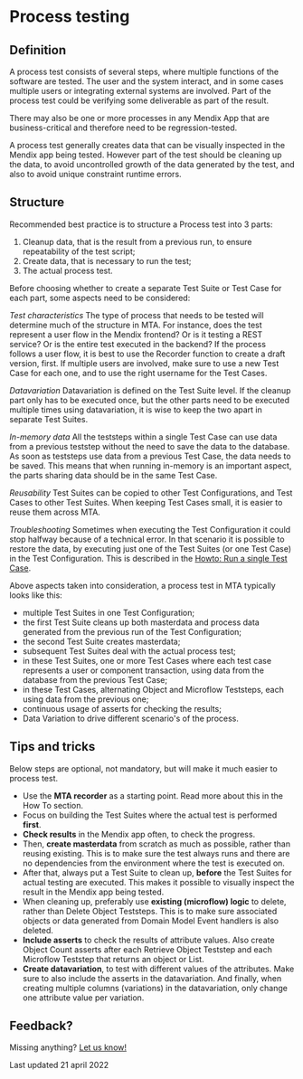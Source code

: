 # Process testing

## Definition

A process test consists of several steps, where multiple functions of the software are tested. The user and the system interact, and in some cases multiple users or integrating external systems are involved. Part of the process test could be verifying some deliverable as part of the result.

There may also be one or more processes in any Mendix App that are business-critical and therefore need to be regression-tested. 

A process test generally creates data that can be visually inspected in the Mendix app being tested. However part of the test should be cleaning up the data, to avoid uncontrolled growth of the data generated by the test, and also to avoid unique constraint runtime errors. 

## Structure

Recommended best practice is to structure a Process test into 3 parts:
1. Cleanup data, that is the result from a previous run, to ensure repeatability of the test script; 
2. Create data, that is necessary to run the test;
3. The actual process test.

Before choosing whether to create a separate Test Suite or Test Case for each part, some aspects need to be considered:

*Test characteristics*
The type of process that needs to be tested will determine much of the structure in MTA. For instance, does the test represent a user flow in the Mendix frontend? Or is it testing a REST service? Or is the entire test executed in the backend? If the process follows a user flow, it is best to use the Recorder function to create a draft version, first. If multiple users are involved, make sure to use a new Test Case for each one, and to use the right username for the Test Cases.

*Datavariation*
Datavariation is defined on the Test Suite level. If the cleanup part only has to be executed once, but the other parts need to be executed multiple times using datavariation, it is wise to keep the two apart in separate Test Suites.

*In-memory data*
All the teststeps within a single Test Case can use data from a previous teststep without the need to save the data to the database. As soon as teststeps use data from a previous Test Case, the data needs to be saved. This means that when running in-memory is an important aspect, the parts sharing data should be in the same Test Case.

*Reusability* 
Test Suites can be copied to other Test Configurations, and Test Cases to other Test Suites. When keeping Test Cases small, it is easier to reuse them across MTA.

*Troubleshooting*
Sometimes when executing the Test Configuration it could stop halfway because of a technical error. In that scenario it is possible to restore the data, by executing just one of the Test Suites (or one Test Case) in the Test Configuration. This is described in the [Howto: Run a single Test Case](../howtos/run-single-test-case).

Above aspects taken into consideration, a process test in MTA typically looks like this:
- multiple Test Suites in one Test Configuration;
- the first Test Suite cleans up both masterdata and process data generated from the previous run of the Test Configuration;
- the second Test Suite creates masterdata;
- subsequent Test Suites deal with the actual process test;
- in these Test Suites, one or more Test Cases where each test case represents a user or component transaction, using data from the database from the previous Test Case;
- in these Test Cases, alternating Object and Microflow Teststeps, each using data from the previous one;
- continuous usage of asserts for checking the results;
- Data Variation to drive different scenario's of the process.

## Tips and tricks

Below steps are optional, not mandatory, but will make it much easier to process test.

- Use the **MTA recorder** as a starting point. Read more about this in the How To section.
- Focus on building the Test Suites where the actual test is performed **first**.
- **Check results** in the Mendix app often, to check the progress.
- Then, **create masterdata** from scratch as much as possible, rather than reusing existing. This is to make sure the test always runs and there are no dependencies from the environment where the test is executed on.
- After that, always put a Test Suite to clean up, **before** the Test Suites for actual testing are executed. This makes it possible to visually inspect the result in the Mendix app being tested.
- When cleaning up, preferably use **existing (microflow) logic** to delete, rather than Delete Object Teststeps. This is to make sure associated objects or data generated from Domain Model Event handlers is also deleted.
- **Include asserts** to check the results of attribute values. Also create Object Count asserts after each Retrieve Object Teststep and each Microflow Teststep that returns an object or List.
- **Create datavariation**, to test with different values of the attributes. Make sure to also include the asserts in the datavariation. And finally, when creating multiple columns (variations) in the datavariation, only change one attribute value per variation. 

## Feedback?
Missing anything? [Let us know!](mailto:support@menditect.com)

Last updated 21 april 2022